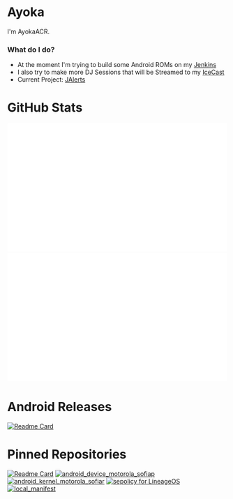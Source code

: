 # Ayoka

 I'm AyokaACR.

### What do I do?
- At the moment I'm trying to build some Android ROMs on my [Jenkins](http://ci.ayokaacr.net)
- I also try to make more DJ Sessions that will be Streamed to my [IceCast](https://ice.ayokaacr.net)
- Current Project: [JAlerts](https://t.me/JAlerts)

# GitHub Stats
[![Alexwcrafter's GitHub stats](https://github.com/alexwcrafter/github-stats/blob/master/generated/overview.svg)](https://github.com/alexwcrafter/)
![](https://github.com/alexwcrafter/github-stats/blob/master/generated/languages.svg)

# Android Releases
[![Readme Card](https://github-readme-stats.vercel.app/api/pin/?username=ACRBuilds&repo=releases&theme=synthwave)](https://github.com/ACRBuilds/releases/releases)

# Pinned Repositories
[![Readme Card](https://github-readme-stats.vercel.app/api/pin/?username=ACRBuilds&repo=releases&theme=synthwave)](https://github.com/ACRBuilds/releases)
[![android_device_motorola_sofiap](https://github-readme-stats.vercel.app/api/pin/?username=ACRBuilds&repo=android_device_motorola_sofiap&theme=synthwave)](https://github.com/ACRBuilds/android_device_motorola_sofiap)
[![android_kernel_motorola_sofiar](https://github-readme-stats.vercel.app/api/pin/?username=ACRBuilds&repo=android_kernel_motorola_sofiar&theme=synthwave)](https://github.com/ACRBuilds/android_kernel_motorola_sofiar)
[![sepolicy for LineageOS](https://github-readme-stats.vercel.app/api/pin/?username=ACRBuilds&repo=android_device_lineage_sepolicy&theme=synthwave)](https://github.com/ACRBuilds/android_device_lineage_sepolicy)
[![local_manifest](https://github-readme-stats.vercel.app/api/pin/?username=ACRBuilds&repo=local_manifests&theme=synthwave)](https://github.com/ACRBuilds/local_manifests)
